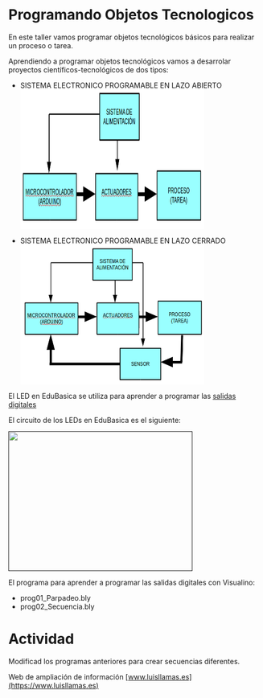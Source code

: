 # Programando Objetos Tecnologicos
En este taller vamos programar objetos tecnológicos básicos para realizar un proceso o tarea.

Aprendiendo a programar objetos tecnológicos vamos a desarrolar proyectos científicos-tecnológicos de dos tipos:

- SISTEMA ELECTRONICO PROGRAMABLE EN LAZO ABIERTO
<a href="" target="_blank"><img width="366" height="278" border="0" align="center" src="img/sistemaElectronicoAbierto.png "/></a>

- SISTEMA ELECTRONICO PROGRAMABLE EN LAZO CERRADO
<a href="" target="_blank"><img width="366" height="278" border="0" align="center" src="img/sistemaElectronicoCerrado.png "/></a>

El LED en EduBasica se utiliza para aprender a programar las [salidas digitales](https://www.luisllamas.es/salidas-digitales-en-arduino/)

El circuito de los LEDs en EduBasica es el siguiente:

<a href="" target="_blank"><img width="366" height="278" border="0" align="center" src="img/leds_cirEdubasica.png "/></a>

El programa para aprender a programar las salidas digitales con Visualino:

- prog01_Parpadeo.bly
- prog02_Secuencia.bly


# Actividad
Modificad los programas anteriores para crear secuencias diferentes.

Web de ampliación de información [www.luisllamas.es](https://www.luisllamas.es)
